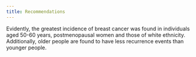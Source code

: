 ```yaml
---
title: Recommendations
---
```


Evidently, the greatest incidence of breast cancer was found in individuals aged 50-60 years, postmenopausal women and those of white ethnicity. Additionally, older people are found to have less recurrence events than younger people.